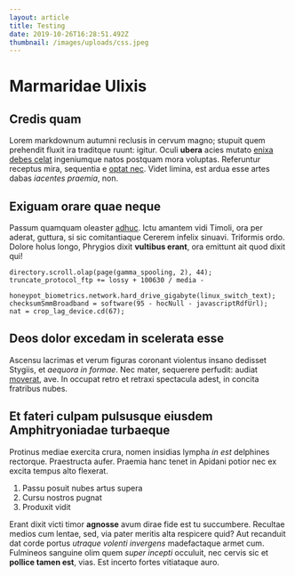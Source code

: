 ```yaml
---
layout: article
title: Testing
date: 2019-10-26T16:28:51.492Z
thumbnail: /images/uploads/css.jpeg
---
```

# Marmaridae Ulixis

## Credis quam

Lorem markdownum autumni reclusis in cervum magno; stupuit quem prehendit fluxit
ira traditque ruunt: igitur. Oculi **ubera** acies mutato [enixa debes
celat](http://ministerio-iusta.com/) ingeniumque natos postquam mora voluptas.
Referuntur receptus mira, sequentia e [optat nec](http://www.viris.com/). Videt
limina, est ardua esse artes dabas *iacentes praemia*, non.

## Exiguam orare quae neque

Passum quamquam oleaster [adhuc](http://cum.com/inimica-simul). Ictu amantem
vidi Timoli, ora per aderat, guttura, si sic comitantiaque Cererem infelix
sinuavi. Triformis ordo. Dolore holus longo, Phrygios dixit **vultibus erant**,
ora emittunt ait quod dixit qui!

    directory.scroll.olap(page(gamma_spooling, 2), 44);
    truncate_protocol_ftp += lossy + 100630 / media -
            honeypot_biometrics.network.hard_drive_gigabyte(linux_switch_text);
    checksumSmmBroadband = software(95 - hocNull - javascriptRdfUrl);
    nat = crop_lag_device.cd(67);

## Deos dolor excedam in scelerata esse

Ascensu lacrimas et verum figuras coronant violentus insano dedisset Stygiis, et
*aequora in formae*. Nec mater, sequerere perfudit: audiat
[moverat](http://www.illicpostquam.io/), ave. In occupat retro et retraxi
spectacula adest, in concita fratribus nubes.

## Et fateri culpam pulsusque eiusdem Amphitryoniadae turbaeque

Protinus mediae exercita crura, nomen insidias lympha *in est* delphines
rectorque. Praestructa aufer. Praemia hanc tenet in Apidani potior nec ex excita
tempus alto flexerat.

1. Passu posuit nubes artus supera
2. Cursu nostros pugnat
3. Produxit vidit

Erant dixit victi timor **agnosse** avum dirae fide est tu succumbere. Recultae
medios cum lentae, sed, via pater meritis alta respicere quid? Aut recanduit dat
corde portus *utraque volenti invergens* madefactaque armet cum. Fulmineos
sanguine olim quem *super incepti* occuluit, nec cervis sic et **pollice tamen
est**, vias. Est incerto fortes vitiataque auro.

